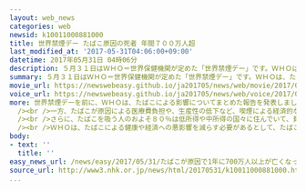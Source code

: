 ```yaml
---
layout: web_news
categories: web
newsid: k10011000881000
title: 世界禁煙デー たばこ原因の死者 年間７００万人超
last_modified_at: '2017-05-31T04:06:00+09:00'
datetime: 2017年05月31日 04時06分
description: ５月３１日はＷＨＯ＝世界保健機関が定めた「世界禁煙デー」です。ＷＨＯは、たばこが原因で死亡する人は世界で年間７００万人を超え、医療費負担などによる経済的な損失は１５５兆円に上るとして、各国政府にたばこの規制強化を呼びかけています。
summary: ５月３１日はＷＨＯ＝世界保健機関が定めた「世界禁煙デー」です。ＷＨＯは、たばこが原因で死亡する人は世界で年間７００万人を超え、医療費負担などによる経済的な損失は１５５兆円に上るとして、各国政府にたばこの規制強化を呼びかけています。
movie_url: https://newswebeasy.github.io/ja201705/news/web/movie/2017/05/31/k10011000881000.mp4
voice_url: https://newswebeasy.github.io/ja201705/news/web/voice/2017/05/31/k10011000881000.mp3
more: 世界禁煙デーを前に、ＷＨＯは、たばこによる影響についてまとめた報告を発表しました。<br /><br />それによりますと、たばこを日常的に吸う人は世界全体で、およそ１０億人に上っています。また、たばこが原因で死亡する人は年間７００万人を超え、８９万人はたばこを吸わないものの、他人のたばこの煙を吸わされる受動喫煙で、死亡したとしています。<br
  /><br />一方、たばこが原因による医療費負担や、生産性の低下など、喫煙による経済的な損失は年間１兆４０００億ドル（１５５兆円余り）に上ると試算しています。<br
  /><br />さらに、たばこを吸う人のおよそ８０％は低所得や中所得の国々に住んでいて、貧困層の世帯では、たばこに充てられる支出の割合が全体の１０％を超え、食事や教育などの支出を圧迫し、たばこが貧困を深刻化させていると指摘しています。<br
  /><br />ＷＨＯは、たばこによる健康や経済への悪影響を減らす必要があるとして、たばこの税金を引き上げたり、広告を禁止したりするなど、各国政府に、たばこの規制強化を呼びかけています。
body:
- text: ''
  title: ''
easy_news_url: /news/easy/2017/05/31/たばこが原因で1年に700万人以上が亡くなっている/
source_url: http://www3.nhk.or.jp/news/html/20170531/k10011000881000.html?utm_int=nsearch_contents_search-items_002
...
```

